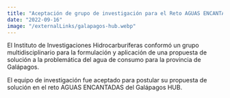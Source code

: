```yaml
---
title: "Aceptación de grupo de investigación para el Reto AGUAS ENCANTADAS del Galápagos HUB"
date: "2022-09-16"
image: "/externalLinks/galapagos-hub.webp"
---
```


El Instituto de Investigaciones Hidrocarburíferas conformó un grupo multidisciplinario para la formulación y aplicación de una propuesta de solución a la problemática del agua de consumo para la provincia de Galápagos. 

El equipo de investigación fue aceptado para postular su propuesta de solución en el reto AGUAS ENCANTADAS del Galápagos HUB. 